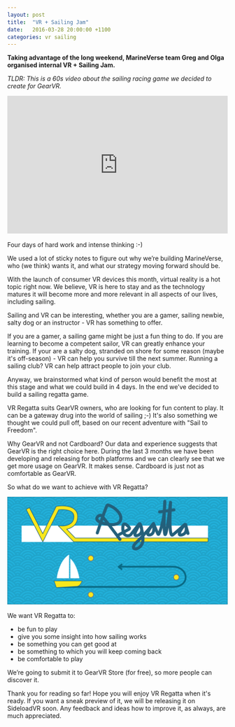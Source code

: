 ```yaml
---
layout: post
title:  "VR + Sailing Jam"
date:   2016-03-28 20:00:00 +1100
categories: vr sailing
---
```


**Taking advantage of the long weekend, MarineVerse team Greg and Olga organised internal VR + Sailing Jam.**

*TLDR: This is a 60s video about the sailing racing game we decided to create for GearVR.*

<iframe width="100%" height="315" src="https://www.youtube.com/embed/kKYEEjn8zB8" frameborder="0" allowfullscreen></iframe>

Four days of hard work and intense thinking :-)

<!--more-->

We used a lot of sticky notes to figure out why we’re building MarineVerse, who (we think) wants it, and what our strategy moving forward should be.

With the launch of consumer VR devices this month, virtual reality is a hot topic right now. We believe, VR is here to stay and as the technology matures it will become more and more relevant in all aspects of our lives, including sailing.

Sailing and VR can be interesting, whether you are a gamer, sailing newbie, salty dog or an instructor - VR has something to offer.

If you are a gamer, a sailing game might be just a fun thing to do. If you are learning to become a competent sailor, VR can greatly enhance your training. If your are a salty dog, stranded on shore for some reason (maybe it's off-season) - VR can help you survive till the next summer. Running a sailing club? VR can help attract people to join your club.

Anyway, we brainstormed what kind of person would benefit the most at this stage and what we could build in 4 days. In the end we’ve decided to build a sailing regatta game.

VR Regatta suits GearVR owners, who are looking for fun content to play. It can be a gateway drug into the world of sailing ;-) It's also something we thought we could pull off, based on our recent adventure with "Sail to Freedom".

Why GearVR and not Cardboard? Our data and experience suggests that GearVR is the right choice here. During the last 3 months we have been developing and releasing for both platforms and we can clearly see that we get more usage on GearVR. It makes sense. Cardboard is just not as comfortable as GearVR.

So what do we want to achieve with VR Regatta?

![VR Regatta](/assets/vr_regatta.png)

We want VR Regatta to:

  - be fun to play
  - give you some insight into how sailing works
  - be something you can get good at
  - be something to which you will keep coming back
  - be comfortable to play


We’re going to submit it to GearVR Store (for free), so more people can discover it.

Thank you for reading so far! Hope you will enjoy VR Regatta when it's ready. If you want a sneak preview of it, we will be releasing it on SideloadVR soon. Any feedback and ideas how to improve it, as always, are much appreciated.